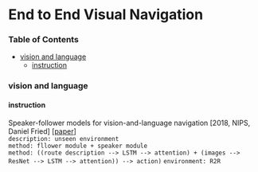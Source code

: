 # End to End Visual Navigation

### Table of Contents
- <a href="#VLN">vision and language</a>
  - <a href="#instruction">instruction</a>


### <a name="VLN">vision and language</a>

#### <a name="instruction">instruction</a>

Speaker-follower models for vision-and-language navigation \[2018, NIPS, Daniel Fried\] \[[paper](https://papers.nips.cc/paper/7592-speaker-follower-models-for-vision-and-language-navigation.pdf)\]<br/>
`description: unseen environment`<br/>
`method: fllower module + speaker module`<br/>
`method: ((route description --> LSTM --> attention) + (images --> ResNet --> LSTM --> attention)) --> action)`
`environment: R2R`
